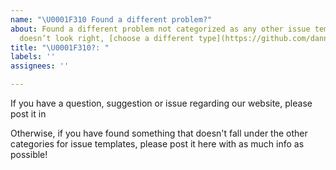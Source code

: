 ```yaml
---
name: "\U0001F310 Found a different problem?"
about: Found a different problem not categorized as any other issue template? If this
  doesn’t look right, [choose a different type](https://github.com/danner26/bunny-api/issues/new/choose).
title: "\U0001F310?: "
labels: ''
assignees: ''

---
```


If you have a question, suggestion or issue regarding our website,
please post it in 

Otherwise, if you have found something that doesn't fall under the other categories for issue templates, please post it here with as much info as possible!
